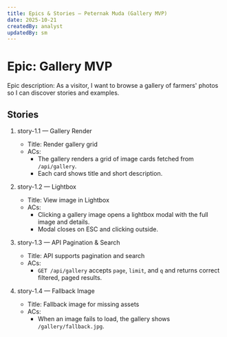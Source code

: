```yaml
---
title: Epics & Stories — Peternak Muda (Gallery MVP)
date: 2025-10-21
createdBy: analyst
updatedBy: sm
---
```


# Epic: Gallery MVP

Epic description: As a visitor, I want to browse a gallery of farmers' photos so I can discover stories and examples.

## Stories

1. story-1.1 — Gallery Render
   - Title: Render gallery grid
   - ACs:
     - The gallery renders a grid of image cards fetched from `/api/gallery`.
     - Each card shows title and short description.

2. story-1.2 — Lightbox
   - Title: View image in Lightbox
   - ACs:
     - Clicking a gallery image opens a lightbox modal with the full image and details.
     - Modal closes on ESC and clicking outside.

3. story-1.3 — API Pagination & Search
   - Title: API supports pagination and search
   - ACs:
     - `GET /api/gallery` accepts `page`, `limit`, and `q` and returns correct filtered, paged results.

4. story-1.4 — Fallback Image
   - Title: Fallback image for missing assets
   - ACs:
     - When an image fails to load, the gallery shows `/gallery/fallback.jpg`.
